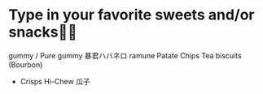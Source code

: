 # Type in your favorite sweets and/or snacks🍬🍭
gummy / Pure gummy
暴君ハバネロ
ramune
Patate Chips
Tea biscuits (Bourbon)
- Crisps
Hi-Chew
瓜子
